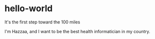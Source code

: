 # hello-world
It's the first step toward the 100 miles

I'm Hazzaa, and I want to be the best health informatician in my country.

